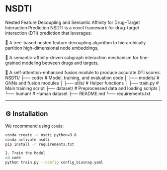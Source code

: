 # NSDTI
Nested Feature Decoupling and Semantic Affinity for Drug–Target Interaction Prediction
NSDTI is a novel framework for drug–target interaction (DTI) prediction that leverages:

🧱 A tree-based nested feature decoupling algorithm to hierarchically partition high-dimensional node embeddings,

🔗 A semantic-affinity-driven subgraph interaction mechanism for fine-grained modeling between drugs and targets,

🧠 A self-attention-enhanced fusion module to produce accurate DTI scores.
NSDTI/
├── code/               # Model, training, and evaluation code
│   ├── models/         # GNNs and fusion modules
│   ├── utils/          # Helper functions
│   ├── train.py        # Main training script
├── dataset/            # Preprocessed data and loading scripts
│   └── human/          # Human dataset
├── README.md
└── requirements.txt

---

## ⚙️ Installation

We recommend using `conda`:

```bash
conda create -n nsdti python=3.8
conda activate nsdti
pip install -r requirements.txt

2. Train the Model
cd code
python train.py --config config_biosnap.yaml
